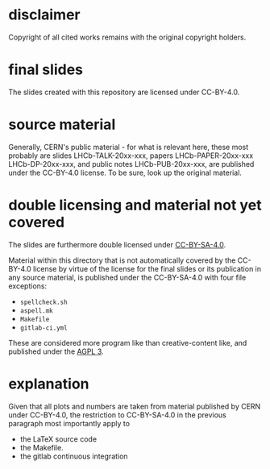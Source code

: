 # disclaimer

Copyright of all cited works remains with the original copyright holders.

# final slides

The slides created with this repository are licensed under CC-BY-4.0.

# source material

Generally, CERN's public material - for what is relevant here, these most
probably are slides LHCb-TALK-20xx-xxx, papers LHCb-PAPER-20xx-xxx
LHCb-DP-20xx-xxx, and public notes LHCb-PUB-20xx-xxx, are published under the
CC-BY-4.0 license.  To be sure, look up the original material.

# double licensing and material not yet covered

The slides are furthermore double licensed under [CC-BY-SA-4.0](CC-BY-SA.txt).

Material within this directory that is not automatically covered by the
CC-BY-4.0 license by virtue of the license for the final slides or its
publication in any source material, is published under the CC-BY-SA-4.0 with
four file exceptions:

 - `spellcheck.sh`
 - `aspell.mk`
 - `Makefile`
 - `gitlab-ci.yml`

These are considered more program like than creative-content like, and
published under the [AGPL 3](AGPL.txt).

# explanation

Given that all plots and numbers are taken from material published by CERN
under CC-BY-4.0, the restriction to CC-BY-SA-4.0 in the previous paragraph most
importantly apply to

 - the LaTeX source code 
 - the Makefile.
 - the gitlab continuous integration
